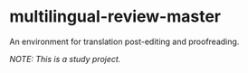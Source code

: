 # multilingual-review-master
An environment for translation post-editing and proofreading.

*NOTE: This is a study project.*
